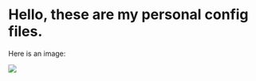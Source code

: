 # Hello, these are my personal config files.

Here is an image:

<img src="https://github.com/CursedSen/.s/blob/main/image.png">
